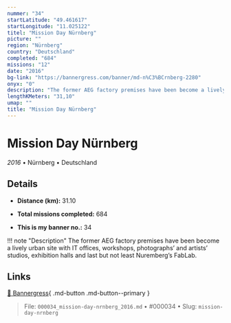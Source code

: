 ```yaml
---
nummer: "34"
startLatitude: "49.461617"
startLongitude: "11.025122"
titel: "Mission Day Nürnberg"
picture: ""
region: "Nürnberg"
country: "Deutschland"
completed: "684"
missions: "12"
date: "2016"
bg-link: "https://bannergress.com/banner/md-n%C3%BCrnberg-2280"
onyx: "0"
description: "The former AEG factory premises have been become a lively urban site with IT offices, workshops, photographs’ and artists’ studios, exhibition halls and last but not least Nuremberg’s FabLab."
lengthKMeters: "31,10"
umap: ""
title: "Mission Day Nürnberg"
---
```

# Mission Day Nürnberg

*2016* • Nürnberg • Deutschland



## Details
- **Distance (km):** 31.10

- **Total missions completed:** 684
- **This is my banner no.:** 34


!!! note "Description"
    The former AEG factory premises have been become a lively urban site with IT offices, workshops, photographs’ and artists’ studios, exhibition halls and last but not least Nuremberg’s FabLab.



## Links
[🔗 Bannergress](https://bannergress.com/banner/md-n%C3%BCrnberg-2280){ .md-button .md-button--primary }



> File: `000034_mission-day-nrnberg_2016.md` • #000034 • Slug: `mission-day-nrnberg`

